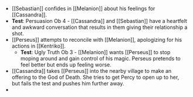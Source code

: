 - [[Sebastian]] confides in [[Melanion]] about his feelings for [[Cassandra]].
- **Test**: Persuasion Ob 4 - [[Cassandra]] and [[Sebastian]] have a heartfelt and awkward conversation that results in them giving their relationship a shot.
- [[Perseus]] attempts to reconcile with [[Melanion]], apologizing for his actions in [[Kentriko]].
	- **Test**: Ugly Truth Ob 3 - [[Melanion]] wants [[Perseus]] to stop moping around and gain control of his magic.  Perseus pretends to feel better but ends up feeling worse.
- [[Cassandra]] takes [[Perseus]] into the nearby village to make an offering to the God of Death.  She tries to get Percy to open up to her, but fails the test and pushes him further away.
- 